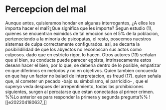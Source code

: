 # Percepcion del mal
Aunque antes, quisieramos hondar en algunas interrogantes, ¿A ellos les importa hacer el mal?¿Que significa que les importe?
Segun estudio (1), quienes se encuentran eximidos de tal emocion son el 5% de la poblacion, perteneciendo a la minoria de psicopatas, el resto, poseemos nuestros sistemas de culpa correctamente configurados. asi, se decarta la posibilidilidad de que los abyectos no reconoscan sus actos como culposos. dado que en estricto rigor, lo hacen.
Otros autores (13) señalan que si bien, su conducta puede parecer egoista, intrinsecamente estos desean hacer el bien, por lo que, se deberia dentro de lo posible, empatizar en que diferimos en metodos y no en objetivos. 
Quien tambien concuerda en que hay un factor no baladi de interpretacion, es freud (17). quien señala que, al cometer un pecado -bajo su simbolismo, el parricidio- , que el superyo veda despues del arrepentimiento,  todas las prohibiciones siguientes, surgen al percatarse que estan conectadas al primer crimen. 
%%Lo anterior es para responder la primera y segunda pregunta%%
![[e202204180637_]]